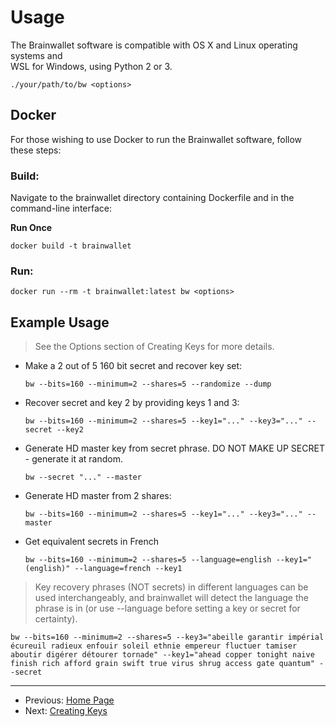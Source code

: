 # Usage

The Brainwallet software is compatible with OS X and Linux operating systems and \
WSL for Windows, using Python 2 or 3.

`./your/path/to/bw <options>`

## Docker

For those wishing to use Docker to run the Brainwallet software, follow these steps:

### Build:

Navigate to the brainwallet directory containing Dockerfile and in the command-line interface:

**Run Once**
```
docker build -t brainwallet
```

### Run:

```
docker run --rm -t brainwallet:latest bw <options>
```

## Example Usage

> See the Options section of Creating Keys for more details.

+ Make a 2 out of 5 160 bit secret and recover key set:

  `bw --bits=160 --minimum=2 --shares=5 --randomize --dump`

+ Recover secret and key 2 by providing keys 1 and 3:

  `bw --bits=160 --minimum=2 --shares=5 --key1="..." --key3="..." --secret --key2`

+ Generate HD master key from secret phrase.  DO NOT MAKE UP SECRET - generate it at random.

  `bw --secret "..." --master`

+ Generate HD master from 2 shares:

  `bw --bits=160 --minimum=2 --shares=5 --key1="..." --key3="..." --master`
  
+ Get equivalent secrets in French

  `bw --bits=160 --minimum=2 --shares=5 --language=english --key1="(english)" --language=french --key1`
  
> Key recovery phrases (NOT secrets) in different languages can be used interchangeably, and brainwallet will detect the language the phrase is in (or use --language before setting a key or secret for certainty).

  ```
  bw --bits=160 --minimum=2 --shares=5 --key3="abeille garantir impérial écureuil radieux enfouir soleil ethnie empereur fluctuer tamiser aboutir digérer détourer tornade" --key1="ahead copper tonight naive finish rich afford grain swift true virus shrug access gate quantum" --secret
  ```

---

+ Previous: [Home Page](README.md "Home Page")
+ Next: [Creating Keys](createOverview.md "Creating Keys")
